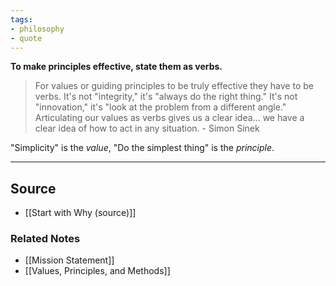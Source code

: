```yaml
---
tags:
- philosophy
- quote
---
```

**To make principles effective, state them as verbs.**

> For values or guiding principles to be truly effective they have to be verbs. It's not "integrity," it's "always do the right thing." It's not "innovation," it's "look at the problem from a different angle." Articulating our values as verbs gives us a clear idea... we have a clear idea of how to act in any situation. - Simon Sinek
> 

"Simplicity" is the *value*, "Do the simplest thing" is the *principle*. 

---

## Source
- [[Start with Why (source)]]

### Related Notes
- [[Mission Statement]]
- [[Values, Principles, and Methods]]